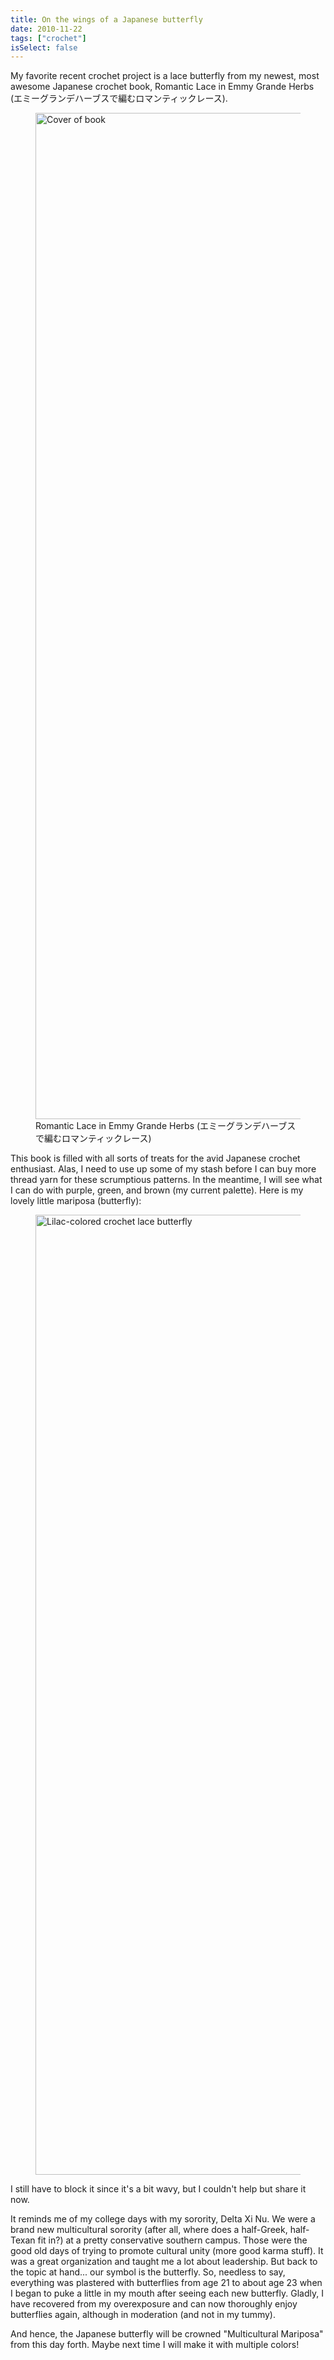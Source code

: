 ```yaml
---
title: On the wings of a Japanese butterfly
date: 2010-11-22
tags: ["crochet"]
isSelect: false
---
```


My favorite recent crochet project is a lace butterfly from my newest, most awesome Japanese crochet book, Romantic Lace in Emmy Grande Herbs (エミーグランデハーブスで編むロマンティックレース).

<figure>
  <img src="{% src 'IMG_5926_akymdv.jpg' %}"
    srcset="{% srcset 'IMG_5926_akymdv.jpg' %}"
    sizes="(min-width: 980px) 928px, calc(95.15vw + 15px)"
    alt="Cover of book"
    width="1328" height="1610">
  <figcaption>Romantic Lace in Emmy Grande Herbs (エミーグランデハーブスで編むロマンティックレース)</figcaption>
</figure>

This book is filled with all sorts of treats for the avid Japanese crochet enthusiast.  Alas, I need to use up some of my stash before I can buy more thread yarn for these scrumptious patterns.  In the meantime, I will see what I can do with purple, green, and brown (my current palette).  Here is my lovely little mariposa (butterfly):

<figure>
  <img src="{% src 'IMG_5945_u0lc4v.jpg' %}"
    srcset="{% srcset 'IMG_5945_u0lc4v.jpg' %}"
    sizes="(min-width: 980px) 928px, calc(95.15vw + 15px)"
    alt="Lilac-colored crochet lace butterfly"
    loading="lazy"
    width="1825" height="1536">
</figure>

I still have to block it since it's a bit wavy, but I couldn't help but share it now.

It reminds me of my college days with my sorority, Delta Xi Nu.  We were a brand new multicultural sorority (after all, where does a half-Greek, half-Texan fit in?) at a pretty conservative southern campus.  Those were the good old days of trying to promote cultural unity (more good karma stuff).  It was a great organization and taught me a lot about leadership.  But back to the topic at hand... our symbol is the butterfly.  So, needless to say, everything was plastered with butterflies from age 21 to about age 23 when I began to puke a little in my mouth after seeing each new butterfly.  Gladly, I have recovered from my overexposure and can now thoroughly enjoy butterflies again, although in moderation (and not in my tummy).

And hence, the Japanese butterfly will be crowned "Multicultural Mariposa" from this day forth.  Maybe next time I will make it with multiple colors!
